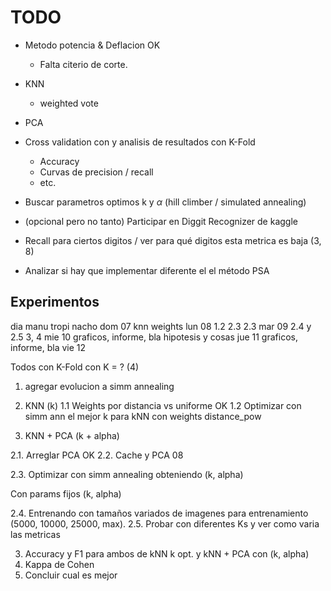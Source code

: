 # TODO

- Metodo potencia & Deflacion OK
  - Falta citerio de corte.
- KNN
  - weighted vote
- PCA
- Cross validation con y analisis de resultados con K-Fold
  - Accuracy
  - Curvas de precision / recall
  - etc.

- Buscar parametros optimos k y $\alpha$ (hill climber / simulated annealing)
- (opcional pero no tanto) Participar en Diggit Recognizer de kaggle

- Recall para ciertos digitos / ver para qué digitos esta metrica es baja (3, 8)
- Analizar si hay que implementar diferente el el método PSA

## Experimentos

dia         manu              tropi           nacho
dom 07      knn weights
lun 08      1.2               2.3             2.3
mar 09                2.4 y 2.5       3, 4
mie 10      graficos, informe, bla  hipotesis y cosas
jue 11      graficos, informe, bla
vie 12

Todos con K-Fold con K = ? (4)

1. agregar evolucion a simm annealing

2. KNN (k)
  1.1 Weights por distancia vs uniforme OK
  1.2 Optimizar con simm ann el mejor k para kNN con weights distance_pow

2. KNN + PCA (k + alpha)

  2.1. Arreglar PCA OK
  2.2. Cache y PCA  08

  2.3. Optimizar con simm annealing obteniendo (k, alpha)

  Con params fijos (k, alpha)
  
  2.4. Entrenando con tamaños variados de imagenes para entrenamiento
      (5000, 10000, 25000, max).
  2.5. Probar con diferentes Ks y ver como varia las metricas

3. Accuracy y F1 para ambos de kNN k opt. y kNN + PCA con (k, alpha)
4. Kappa de Cohen
5. Concluir cual es mejor
